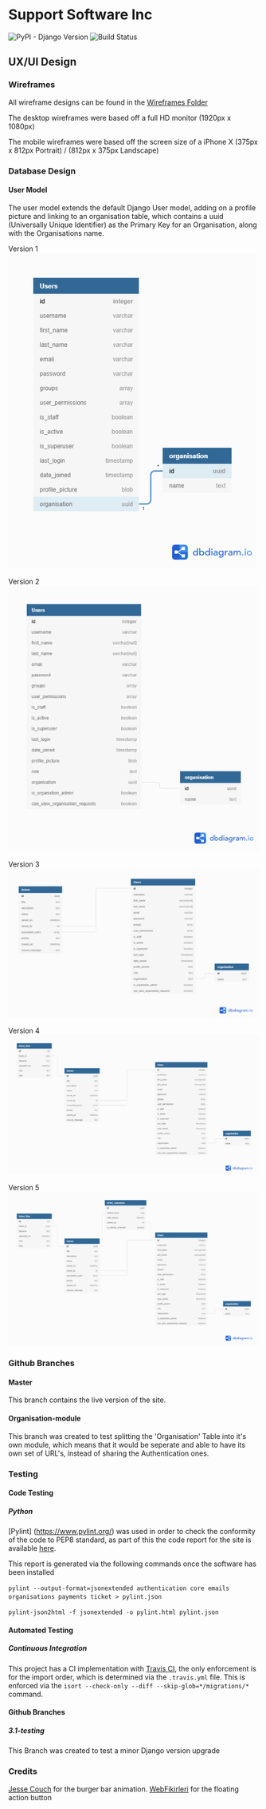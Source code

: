 # Support Software Inc
![PyPI - Django Version](https://img.shields.io/badge/Django-3.0.1-green)
![Build Status](https://travis-ci.org/Lowe54/Support-Software-Inc.svg?branch=master)
## UX/UI Design

### Wireframes
All wireframe designs can be found in the [Wireframes Folder](/wireframes)

The desktop wireframes were based off a full HD monitor (1920px x 1080px)

The mobile wireframes were based off the screen size of a iPhone X (375px x 812px Portrait) / (812px x 375px Landscape)

### Database Design

#### User Model

The user model extends the default Django User model, adding on a profile picture and linking to an organisation table, which contains a uuid (Universally Unique Identifier) as the Primary Key for an Organisation, along with the Organisations name.

Version 1
![User Model v1](/wireframes/database_design_v1.png)

Version 2
![User Model v2](/wireframes/db_design_v2.png)

Version 3
![User Model v3](/wireframes/db_design_v3.png)

Version 4
![User Model v4](/wireframes/db_design_v4.png)

Version 5
![User Model v5](/wireframes/db_design_v5.png)

### Github Branches

#### Master

This branch contains the live version of the site.

#### Organisation-module

This branch was created to test splitting the 'Organisation' Table into it's own module, which means that it would be seperate and able to have its own set of URL's, instead of sharing the Authentication ones.


### Testing


#### Code Testing

##### Python

[Pylint] (https://www.pylint.org/) was used in order to check the conformity of the code to PEP8 standard, as part of this the code report for the site is available [here](pylint.html).

This report is generated via the following commands once the software has been installed

`pylint --output-format=jsonextended authentication core emails organisations payments ticket > pylint.json`

`pylint-json2html -f jsonextended -o pylint.html pylint.json`

#### Automated Testing

##### Continuous Integration

This project has a CI implementation with [Travis CI](https://travis-ci.com/), the only enforcement is for the import order, which is determined via the `.travis.yml` file. This is enforced via the `isort --check-only --diff --skip-glob=*/migrations/*` command.


#### Github Branches

##### 3.1-testing

This Branch was created to test a minor Django version upgrade



### Credits

[Jesse Couch](https://codepen.io/designcouch/pen/Atyop) for the burger bar animation.
[WebFikirleri](https://codepen.io/WebFikirleri/pen/MLXYKm) for the floating action button